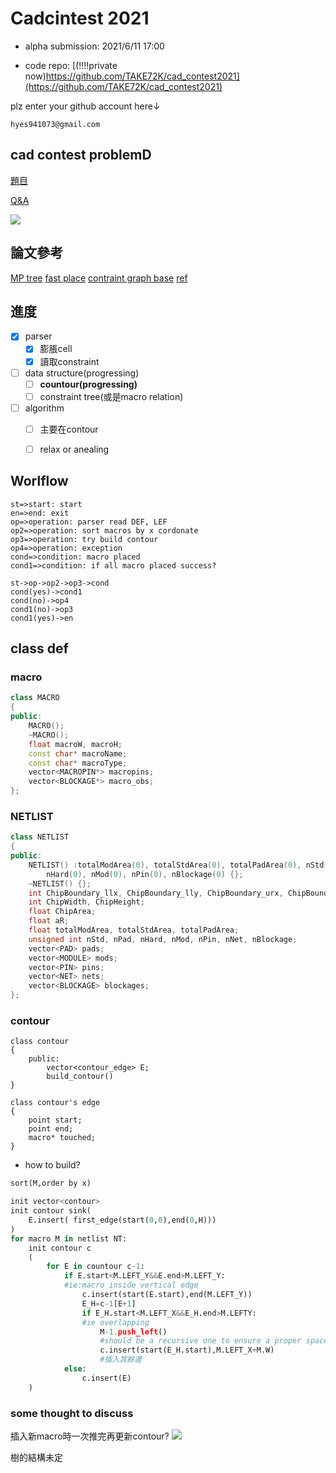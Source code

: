 # Cadcintest 2021

- alpha submission: 2021/6/11 17:00

- code repo: [(!!!!private now)https://github.com/TAKE72K/cad_contest2021](https://github.com/TAKE72K/cad_contest2021)

plz enter your github account here↓
```
hyes941073@gmail.com

```

## cad contest problemD
[題目](http://iccad-contest.org/2021/tw/ProblemD-20210429.pdf)

[Q&A](http://iccad-contest.org/2021/tw/Problem%20D_QA_0517.pdf)

![](https://i.imgur.com/ocgVZk3.png)

## 論文參考
[MP tree](https://sci-hub.se/10.1109/TCAD.2008.927760)
[fast place](http://www.aspdac.com/aspdac2006/archives/pdf/2C-2.pdf)
[contraint graph base](https://sci-hub.se/10.1109/ICCAD.2008.4681577)
[ref](http://www.eng.ucy.ac.cy/theocharides/isvlsi12/isvlsi11/20110704_ywchang_ISVLSI.pdf)

## 進度

- [x] parser
    - [x] 膨脹cell
    - [x] 讀取constraint
- [ ] data structure(progressing)
    - [ ] **countour(progressing)**
    - [ ] constraint tree(或是macro relation)
- [ ] algorithm
    - [ ] 主要在contour
    - [ ] relax or anealing


## Worlflow
```flow
st=>start: start
en=>end: exit
op=>operation: parser read DEF, LEF
op2=>operation: sort macros by x cordonate
op3=>operation: try build contour
op4=>operation: exception
cond=>condition: macro placed
cond1=>condition: if all macro placed success?

st->op->op2->op3->cond
cond(yes)->cond1
cond(no)->op4
cond1(no)->op3
cond1(yes)->en

```


## class def

### macro
```c++
class MACRO
{
public:
	MACRO();
	~MACRO();
	float macroW, macroH;
	const char* macroName;
	const char* macroType;
	vector<MACROPIN*> macropins;
	vector<BLOCKAGE*> macro_obs;
};
```
### NETLIST

```c++
class NETLIST
{
public:
	NETLIST() :totalModArea(0), totalStdArea(0), totalPadArea(0), nStd(0), nPad(0),
		nHard(0), nMod(0), nPin(0), nBlockage(0) {};
	~NETLIST() {};
	int ChipBoundary_llx, ChipBoundary_lly, ChipBoundary_urx, ChipBoundary_ury; // chip boundary lower lef xy, upper right xy
	int ChipWidth, ChipHeight;
	float ChipArea;
	float aR;
	float totalModArea, totalStdArea, totalPadArea;
	unsigned int nStd, nPad, nHard, nMod, nPin, nNet, nBlockage;
	vector<PAD> pads;
	vector<MODULE> mods;
	vector<PIN> pins;
	vector<NET> nets;
	vector<BLOCKAGE> blockages;
};

```


### contour
```
class contour
{
    public:
        vector<contour_edge> E;
        build_contour()
}
```
```
class contour's edge
{
    point start;
    point end;
    macro* touched;
}
```
* how to build?

```python
sort(M,order by x)

init vector<contour>
init contour sink(
    E.insert( first_edge(start(0,0),end(0,H)))
)
for macro M in netlist NT:
    init contour c
    (
        for E in countour c-1:
            if E.start<M.LEFT_Y&&E.end>M.LEFT_Y:
            #ie:macro inside vertical edge
                c.insert(start(E.start),end(M.LEFT_Y))
                E_H=c-1[E+1]
                if E_H.start<M.LEFT_X&&E_H.end>M.LEFTY:
                #ie overlapping
                    M-1.push_left()
                    #should be a recursive one to ensure a proper space
                    c.insert(start(E_H.start),M.LEFT_X+M.W)
                    #插入其餘邊
            else:
                c.insert(E)
    )
```

### some thought to discuss

插入新macro時一次推完再更新contour?
![](https://i.imgur.com/F33Gfqk.jpg)

樹的結構未定